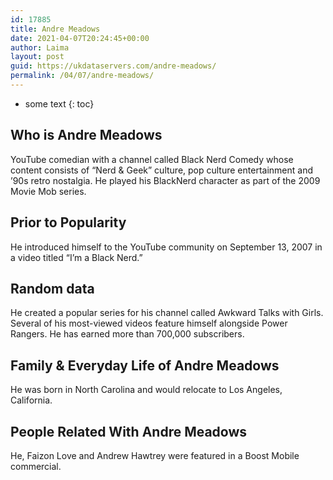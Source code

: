 ```yaml
---
id: 17885
title: Andre Meadows
date: 2021-04-07T20:24:45+00:00
author: Laima
layout: post
guid: https://ukdataservers.com/andre-meadows/
permalink: /04/07/andre-meadows/
---
```


* some text
{: toc}


## Who is Andre Meadows
                  
                  
                  
YouTube comedian with a channel called Black Nerd Comedy whose content consists of &#8220;Nerd & Geek&#8221; culture, pop culture entertainment and &#8217;90s retro nostalgia. He played his BlackNerd character as part of the 2009 Movie Mob series. 
                  
              
            
              
            
                
                
                
## Prior to Popularity
                  
                  
                  
He introduced himself to the YouTube community on September 13, 2007 in a video titled &#8220;I&#8217;m a Black Nerd.&#8221;
                  
              
            
              
            
                
                
                
## Random data
                  
                  
                  
He created a popular series for his channel called Awkward Talks with Girls. Several of his most-viewed videos feature himself alongside Power Rangers. He has earned more than 700,000 subscribers.
                  
              
            
              
            
                
                
                
## Family & Everyday Life of Andre Meadows
                  
                  
                  
He was born in North Carolina and would relocate to Los Angeles, California.
                  
              
            
              
            
                
                
                
## People Related With Andre Meadows
                  
                  
                  
He, Faizon Love and Andrew Hawtrey were featured in a Boost Mobile commercial.
                  
              
            
              
            
                
              
            
              
              
            
            
              
            
          
          
          
